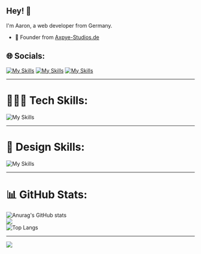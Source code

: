 ## Hey! 👋
I'm Aaron, a web developer from Germany.

- 🧭 Founder from [Axpye-Studios.de](https://axpye-studios.de/)



## 🌐 Socials:


[![My Skills](https://skillicons.dev/icons?i=instagram)](https://instagram.com/axpyestudios) [![My Skills](https://skillicons.dev/icons?i=discord)](https://discord.gg/4jWJjg9SY3) [![My Skills](https://skillicons.dev/icons?i=twitter)](https://twitter.com/axpyestudios)


---


# 👨🏻‍💻 Tech Skills:


![My Skills](https://skillicons.dev/icons?i=js,html,css,java,nodejs,vue,cpp,cloudflare,bots,github,linux,lua,mysql,powershell,py,ts,vscode,php)


---


# 🎨 Design Skills:


![My Skills](https://skillicons.dev/icons?i=ae,au,ai,ps,xd)


---


# 📊 GitHub Stats:


![Anurag's GitHub stats](https://github-readme-stats.vercel.app/api?username=Axpye&theme=transparent&show_icons=true&hide_border=true)<br/>
![](https://github-readme-streak-stats.herokuapp.com/?user=Axpye&theme=transparent&hide_border=true)<br/>
![Top Langs](https://github-readme-stats.vercel.app/api/top-langs/?username=Axpye&theme=transparent&hide_border=true)


---

![](https://visitcount.itsvg.in/api?id=Axpye&label=Profile%20Views&color=12&icon=5&pretty=true)
